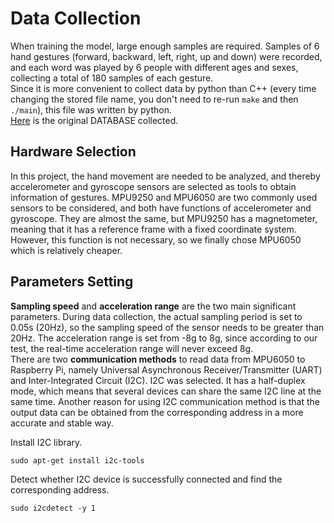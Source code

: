 Data Collection
==
When training the model, large enough samples are required. Samples of 6 hand gestures (forward, backward, left, right, up and down) were recorded, and each word was played by 6 people with different ages and sexes, collecting a total of 180 samples of each gesture.<br>
Since it is more convenient to collect data by python than C++ (every time changing the stored file name, you don't need to re-run `make` and then `./main`), this file was written by python.<br>
[Here](https://github.com/Real-time-embedded10/Magic-Music-Player/tree/master/Software/Hand%20Gesture%20Recognition/DATABASE/Original%20Data) is the original DATABASE collected. <br>

Hardware Selection
--
In this project, the hand movement are needed to be analyzed, and thereby accelerometer and gyroscope sensors are selected as tools to obtain information of gestures. MPU9250 and MPU6050 are two commonly used sensors to be considered, and both have functions of accelerometer and gyroscope. They are almost the same, but MPU9250 has a magnetometer, meaning that it has a reference frame with a fixed coordinate system. However, this function is not necessary, so we finally chose MPU6050 which is relatively cheaper.<br>

Parameters Setting
--
**Sampling speed** and **acceleration range** are the two main significant parameters. During data collection, the actual sampling period is set to 0.05s (20Hz), so the sampling speed of the sensor needs to be greater than 20Hz. The acceleration range is set from -8g to 8g, since according to our test, the real-time acceleration range will never exceed 8g.<br>
There are two **communication methods** to read data from MPU6050 to Raspberry Pi, namely Universal Asynchronous Receiver/Transmitter (UART) and Inter-Integrated Circuit (I2C). I2C was selected. It has a half-duplex mode, which means that several devices can share the same I2C line at the same time. Another reason for using I2C communication method is that the output data can be obtained from the corresponding address in a more accurate and stable way.<br>

Install I2C library.<br>
```
sudo apt-get install i2c-tools
```

Detect whether I2C device is successfully connected and find the corresponding address.
```
sudo i2cdetect -y 1
```
